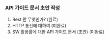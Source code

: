 ###
### API 가이드 문서 초안 작성
  
   
1. Rest 란 무엇인가? (완료)  
2. HTTP 통신에 대하여 (미완료)
3. SW 활용률에 대한 API 가이드 문서 (초안) (미완료)  


  
